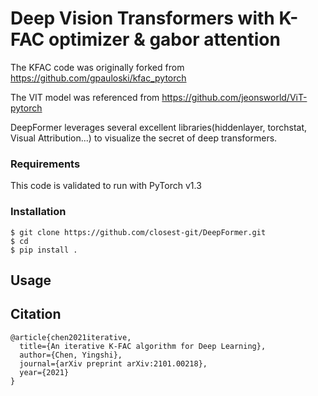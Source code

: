 # Deep Vision Transformers with K-FAC optimizer & gabor attention

The KFAC code was originally forked from https://github.com/gpauloski/kfac_pytorch       

The VIT model was referenced from https://github.com/jeonsworld/ViT-pytorch       

DeepFormer leverages several excellent libraries(hiddenlayer, torchstat, Visual Attribution...)  to visualize the secret of deep transformers.

### Requirements

This code is validated to run with PyTorch v1.3 

### Installation

```
$ git clone https://github.com/closest-git/DeepFormer.git
$ cd 
$ pip install .
```

## Usage


## Citation

```
@article{chen2021iterative,
  title={An iterative K-FAC algorithm for Deep Learning},
  author={Chen, Yingshi},
  journal={arXiv preprint arXiv:2101.00218},
  year={2021}
}
```
